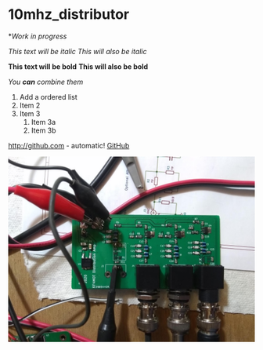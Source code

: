 # 10mhz_distributor
**Work in progress*

*This text will be italic*
_This will also be italic_

**This text will be bold**
__This will also be bold__

_You **can** combine them_

1. Add a ordered list
1. Item 2
1. Item 3
   1. Item 3a
   1. Item 3b


http://github.com - automatic!
[GitHub](http://github.com)

[comment]: # (This actually is the most platform independent comment/needs blank line before)


![BoardTop](https://github.com/kf4mot/10mhz_distributor/blob/master/images/board-assy-top.jpg)
